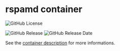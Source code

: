 # rspamd container

![GitHub License](https://img.shields.io/github/license/anthochamp/container-rspamd?style=for-the-badge)

![GitHub Release](https://img.shields.io/github/v/release/anthochamp/container-rspamd?style=for-the-badge&color=457EC4)
![GitHub Release Date](https://img.shields.io/github/release-date/anthochamp/container-rspamd?style=for-the-badge&display_date=published_at&color=457EC4)

See the [container description](CONTAINER.md) for more informations.
